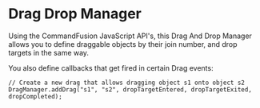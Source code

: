 # Drag Drop Manager
Using the CommandFusion JavaScript API's, this Drag And Drop Manager allows you to define draggable objects by their join number, and drop targets in the same way.

You also define callbacks that get fired in certain Drag events:

	// Create a new drag that allows dragging object s1 onto object s2
	DragManager.addDrag("s1", "s2", dropTargetEntered, dropTargetExited, dropCompleted);